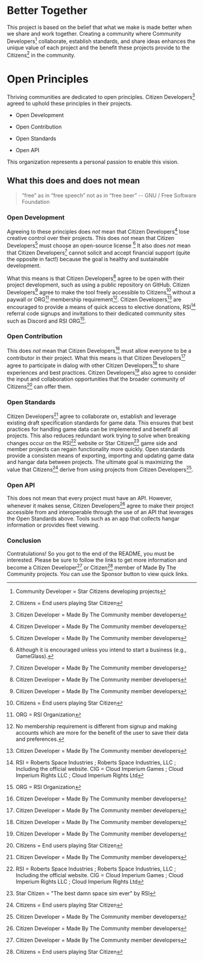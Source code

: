 # Better Together

This project is based on the belief that what we make is made better when we share and work together. Creating a community where Community Developers[^devs] collaborate, establish standards, and share ideas enhances the unique value of each project and the benefit these projects provide to the Citizens[^citizens] in the community.

# Open Principles

Thriving communities are dedicated to open principles. Citizen Developers[^citizen-devs] agreed to uphold these principles in their projects.

- Open Development

- Open Contribution

- Open Standards

- Open API

This organization represents a personal passion to enable this vision.

## What this does and does not mean
> “free” as in “free speech” not as in “free beer” -- GNU / Free Software Foundation
### Open Development
Agreeing to these principles does *not* mean that Citizen Developers[^citizen-devs] lose creative control over their projects. This does *not* mean that Citizen Developers[^citizen-devs] must choose an open-source license [^open-source] It also does *not* mean that Citizen Developers[^citizen-devs] cannot solicit and accept financial support (quite the opposite in fact!) because the goal is healthy and sustainable development.

What this means is that Citizen Developers[^citizen-devs] agree to be open with their project development, such as using a public repository on GitHub. Citizen Developers[^citizen-devs] agree to make the tool freely accessible to Citizens[^citizens] without a paywall or ORG[^ORG] membership requirement[^no-paywall].  Citizen Developers[^citizen-devs] are encouraged to provide a means of quick access to elective donations, RSI[^RSI] referral code signups and invitations to their dedicated community sites such as Discord and RSI ORG[^ORG].

### Open Contribution
This does *not* mean that Citizen Developers[^citizen-devs] must allow everyone to be a contributor in their project.
What this means is that Citizen Developers[^citizen-devs] agree to participate in dialog with other Citizen Developers[^citizen-devs] to share experiences and best practices. Citizen Developers[^citizen-devs] also agree to consider the input and collaboration opportunities that the broader community of Citizens[^citizens] can offer them.

### Open Standards
Citizen Developers[^citizen-devs] agree to collaborate on, establish and leverage existing draft specification standards for game data. This ensures that best practices for handling game data can be implemented and benefit all projects. This also reduces redundant work trying to solve when breaking changes occur on the RSI[^RSI] website or Star Citizen[^star-citizen] game side and member projects can regain functionality more quickly. Open standards provide a consisten means of exporting, importing and updating game data and hangar data between projects. The ultimate goal is maximizing the value that Citizens[^citizens] derive from using projects from Citizen Developers[^citizen-devs].

### Open API
This does not mean that every project must have an API. However, whenever it makes sense, Citizen Developers[^citizen-devs] agree to make their project accessible from and interoperable through the use of an API that leverages the Open Standards above. Tools such as an app that collects hangar information or provides fleet viewing.

### Conclusion
Contratulations! So you got to the end of the README, you must be interested. Please be sure to follow the links to get more information and become a Citizen Developer[^citizen-devs] or Citizen[^citizens] member of Made By The Community projects. You can use the Sponsor button to view quick links.

[^open-source]: Although it is encouraged unless you intend to start a business (e.g., GameGlass).
[^no-paywall]: No membership requirement is different from signup and making accounts which are more for the benefit of the user to save their data and preferences.
[^star-citizen]: Star Citizen = "The best damn space sim ever" by RSI[^RSI]
[^ORG]: ORG = RSI Organization
[^RSI]: RSI = Roberts Space Industries ; Roberts Space Industries, LLC ; Including the official website.
  CIG = Cloud Imperium Games ; Cloud Imperium Rights LLC ; Cloud Imperium Rights Ltd
[^citizens]: Citizens = End users playing Star Citizen
[^devs]: Community Developer = Star Citizens developing projects
[^citizen-devs]: Citizen Developer = Made By The Community member developers
